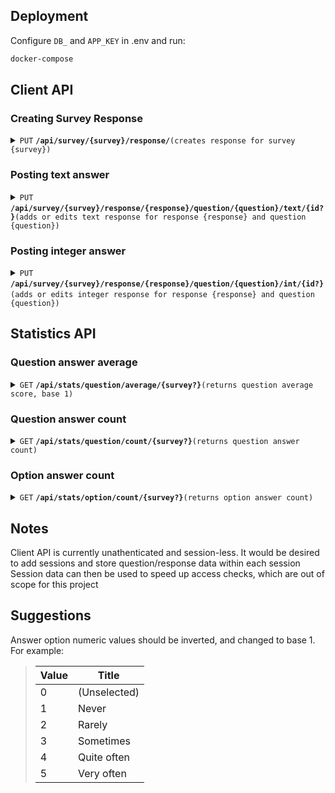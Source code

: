 
## Deployment

Configure <code>DB_</code> and <code>APP_KEY</code> in .env and run:

```bash
docker-compose
```


## Client API


### Creating Survey Response
<details>
<summary><code>PUT</code> <code><b>/api/survey/{survey}/response/</b></code><code>(creates response for survey {survey})</code></summary>

#### Parameters
> | name    |  type      | data type      | description                                          |
> |---------|------------|----------------|------------------------------------------------------|
> | {survey}|  required  | integer        | Survey ID                                            |


#### Response

> | http code     | content-type                      | response                                                            |
> |---------------|-----------------------------------|---------------------------------------------------------------------|
> | `200`         | `application/json`                | `{"code":"200","message":"Survey response created"}`                |
> | `400`         | `application/json`                | `{"code":"400","message":"Survey not found"}`                       |

##### Example cURL
```bash
curl -s -X PUT --header "Content-Type: application/json" "http://127.0.0.1:8000/api/survey/$SURVEY/response"
```

</details>

### Posting text answer

<details>
<summary><code>PUT</code> <code><b>/api/survey/{survey}/response/{response}/question/{question}/text/{id?}</b></code><code>(adds or edits text response for response {response} and question {question})</code></summary>

#### Parameters

> | name        |  type      | data type      | description                                          |
> |-------------|------------|----------------|------------------------------------------------------|
> | `value`     |  required  | string         | Text value of the answer for {question}              |
> | `{survey}`  |  required  | integer        | Survey ID                                            |
> | `{response}`|  required  | integer        | Response ID                                          |
> | `{question}`|  required  | integer        | Question ID                                          |


#### Response

> | http code     | content-type                      | response                                                            |
> |---------------|-----------------------------------|---------------------------------------------------------------------|
> | `200`         | `application/json`                | `{"code":"200","message":"Answer updated"}`                         |
> | `400`         | `application/json`                | `{"code":"400","message":"Validation error"}`                       |

##### Example cURL
```bash
curl -s -X PUT --header "Content-Type: application/json" http://127.0.0.1:8000/api/survey/$SURVEY/response/$RESPONSE/question/10/text -d '{"value":"Hello world"}'
```

</details>

### Posting integer answer

<details>
<summary><code>PUT</code> <code><b>/api/survey/{survey}/response/{response}/question/{question}/int/{id?}</b></code><code>(adds or edits integer response for response {response} and question {question})</code></summary>

#### Parameters

> | name        |  type      | data type      | description                                          |
> |-------------|------------|----------------|------------------------------------------------------|
> | `value`     |  required  | string         | Text value of the answer for {question}              |
> | `{survey}`  |  required  | integer        | Survey ID                                            |
> | `{response}`|  required  | integer        | Response ID                                          |
> | `{question}`|  required  | integer        | Question ID                                          |

#### Response

> | http code     | content-type                      | response                                                            |
> |---------------|-----------------------------------|---------------------------------------------------------------------|
> | `200`         | `application/json`                | `{"code":"200","message":"Answer updated"}`                         |
> | `400`         | `application/json`                | `{"code":"400","message":"Validation error"}`                       |


##### Example cURL
```bash
curl -s -X PUT --header "Content-Type: application/json" http://127.0.0.1:8000/api/survey/$SURVEY/response/$RESPONSE/question/1/int -d '{"value":"2"}'
```
</details>

## Statistics API

### Question answer average

<details>
<summary><code>GET</code> <code><b>/api/stats/question/average/{survey?}</b></code><code>(returns question average score, base 1)</code></summary>

#### Parameters

> | name       |  type      | data type      | description                                          |
> |------------|------------|----------------|------------------------------------------------------|
> | `{survey}` |  optional  | integer        | Survey ID to limit statistics                        |

#### Response

> | http code     | content-type                      | response                                                            |
> |---------------|-----------------------------------|---------------------------------------------------------------------|
> | `200`         | `application/json`                | `{"code":"200","data":"..."}`                                       |


##### Example cURL
```bash
curl -s --header "Content-Type: application/json" "http://127.0.0.1:8000/api/stats/question/average/1"
```
</details>

### Question answer count

<details>
<summary><code>GET</code> <code><b>/api/stats/question/count/{survey?}</b></code><code>(returns question answer count)</code></summary>

#### Parameters

> | name       |  type      | data type      | description                                          |
> |------------|------------|----------------|------------------------------------------------------|
> | `{survey}` |  optional  | integer        | Survey ID to limit statistics                        |

#### Response

> | http code     | content-type                      | response                                                            |
> |---------------|-----------------------------------|---------------------------------------------------------------------|
> | `200`         | `application/json`                | `{"code":"200","data":"..."}`                                       |


##### Example cURL
```bash
curl -s --header "Content-Type: application/json" "http://127.0.0.1:8000/api/stats/question/count/1"
```
</details>

### Option answer count

<details>
<summary><code>GET</code> <code><b>/api/stats/option/count/{survey?}</b></code><code>(returns option answer count)</code></summary>

#### Parameters

> | name       |  type      | data type      | description                                          |
> |------------|------------|----------------|------------------------------------------------------|
> | `{survey}` |  optional  | integer        | Survey ID to limit statistics                        |

#### Response

> | http code     | content-type                      | response                                                            |
> |---------------|-----------------------------------|---------------------------------------------------------------------|
> | `200`         | `application/json`                | `{"code":"200","data":"..."}`                                       |


##### Example cURL
```bash
curl -s --header "Content-Type: application/json" "http://127.0.0.1:8000/api/stats/option/count/1"
```
</details>

## Notes

Client API is currently unathenticated and session-less.
It would be desired to add sessions and store question/response data within each session
Session data can then be used to speed up access checks, which are out of scope for this project

## Suggestions

Answer option numeric values should be inverted, and changed to base 1.
For example:

> | Value   |  Title       |
> |---------|--------------|
> | 0       | (Unselected) |
> | 1       | Never        |
> | 2       | Rarely       |
> | 3       | Sometimes    |
> | 4       | Quite often  |
> | 5       | Very often   |

